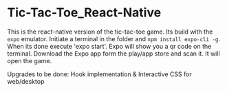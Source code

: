 # Tic-Tac-Toe_React-Native

This is the react-native version of the tic-tac-toe game. Its build with the `expo` emulator. Initiate a terminal in the folder and `npm install expo-cli -g`. 
When its done execute 'expo start'. Expo will show you a qr code on the terminal. Download the Expo app form the play/app store and scan it. It will open the game.

Upgrades to be done: Hook implementation & Interactive CSS for web/desktop
